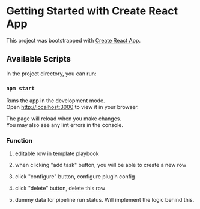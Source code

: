 # Getting Started with Create React App

This project was bootstrapped with [Create React App](https://github.com/facebook/create-react-app).

## Available Scripts

In the project directory, you can run:

### `npm start`

Runs the app in the development mode.\
Open [http://localhost:3000](http://localhost:3000) to view it in your browser.

The page will reload when you make changes.\
You may also see any lint errors in the console.

### Function

1. editable row in template playbook

2. when clicking "add task" button, you will be able to create a new row

3. click "configure" button, configure plugin config

4. click "delete" button, delete this row

5. dummy data for pipeline run status. Will implement the logic behind this. 